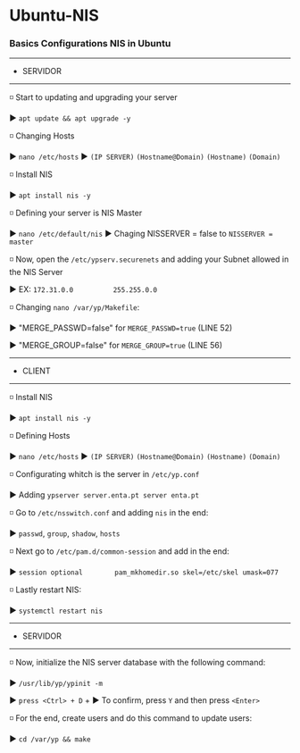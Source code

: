 # Ubuntu-NIS
### Basics Configurations NIS in Ubuntu

************
* SERVIDOR 
************


◽ Start to updating and upgrading your server

  ▶️ `apt update && apt upgrade -y`
  
◽ Changing Hosts

  ▶️ `nano /etc/hosts` ▶️ `(IP SERVER)` `(Hostname@Domain)` `(Hostname)` `(Domain)`
  
◽ Install NIS

  ▶️ `apt install nis -y`
  
◽ Defining your server is NIS Master

  ▶️ `nano /etc/default/nis` 
  ▶️ Chaging NISSERVER = false to `NISSERVER = master` 
  
  
◽ Now, open the `/etc/ypserv.securenets` and adding your Subnet allowed in the NIS Server

  ▶️ EX: `172.31.0.0          255.255.0.0`
  
◽ Changing `nano /var/yp/Makefile`: 

  ▶️ "MERGE_PASSWD=false" for `MERGE_PASSWD=true` (LINE 52)
  
  ▶️ "MERGE_GROUP=false" for `MERGE_GROUP=true` (LINE 56)
  
************
* CLIENT 
************


◽ Install NIS

  ▶️ `apt install nis -y`

◽ Defining Hosts

  ▶️ `nano /etc/hosts` ▶️ `(IP SERVER)` `(Hostname@Domain)` `(Hostname)` `(Domain)`
  
◽ Configurating whitch is the server in `/etc/yp.conf`

  ▶️ Adding `ypserver server.enta.pt server enta.pt`
  
◽ Go to `/etc/nsswitch.conf` and adding `nis` in the end:

  ▶️ `passwd`, `group`, `shadow`, `hosts`
  
◽ Next go to `/etc/pam.d/common-session` and add in the end:
  
  ▶️ `session optional        pam_mkhomedir.so skel=/etc/skel umask=077` 
  
◽ Lastly restart NIS:
  
  ▶️ `systemctl restart nis` 
  
  
************
* SERVIDOR 
************


◽ Now, initialize the NIS server database with the following command:
  
  ▶️ `/usr/lib/yp/ypinit -m`  
  
  ▶️ `press <Ctrl> + D` + ▶️ To confirm, press `Y` and then press `<Enter>`
  
  
◽ For the end, create users and do this command to update users:
  
  ▶️ `cd /var/yp && make` 
